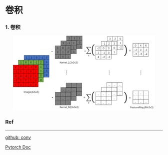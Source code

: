 # 卷积

### 1. 卷积


<div align=center><img src="./cnn1.png" width='90%'></div>










### Ref
---

[github: conv](https://github.com/vdumoulin/conv_arithmetic/blob/master/README.md#dilated-convolution-animations)

[Pytorch Doc](https://pytorch.org/docs/stable/_modules/torch/nn/modules/conv.html#Conv2d)

